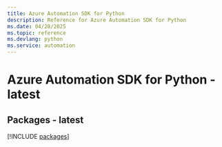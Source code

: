 ```yaml
---
title: Azure Automation SDK for Python
description: Reference for Azure Automation SDK for Python
ms.date: 04/28/2025
ms.topic: reference
ms.devlang: python
ms.service: automation
---
```

# Azure Automation SDK for Python - latest
## Packages - latest
[!INCLUDE [packages](automation-index.md)]
